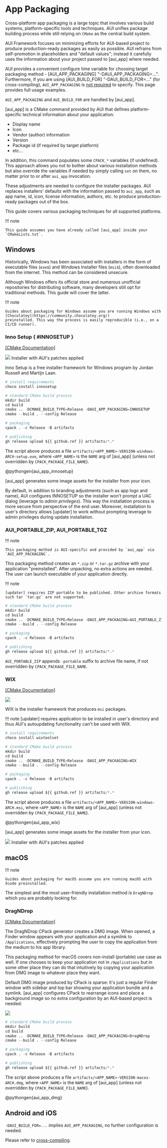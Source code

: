 # App Packaging

Cross-platform app packaging is a large topic that involves various build systems, platform-specific tools and
techniques. AUI unifies package building process while still relying on `CMake` as the central build system.

AUI Framework focuses on minimizing efforts for AUI-based project to produce production-ready packages as easily as
possible. AUI refrains from self-promotion in placeholders and "default values"; instead it carefully uses the
information about your project passed to [aui_app] where needed.

AUI provides a convenient configure time variable for choosing target packaging method -
[AUI_APP_PACKAGING] "-DAUI_APP_PACKAGING=...". Furthermore, if you are using [AUI_BUILD_FOR] "-DAUI_BUILD_FOR=..."
(for cross-compiling), `AUI_APP_PACKAGING` is [not required](PACKAGING_WITH_AUI_BUILD_FOR) to specify. This page
provides full usage examples.

`AUI_APP_PACKAGING` and `AUI_BUILD_FOR` are handled by [aui_app].

[aui_app] is a CMake command provided by AUI that defines platform-specific technical information about your
application:

- Display name
- Icon
- Vendor (author) information
- Version
- Package id (if required by target platform)
- etc...

In addition, this command populates some `CPACK_*` variables (if undefined). This approach allows you not to bother
about various installation methods but also override the variables if needed by simply calling `set` on them, no matter
prior to or after `aui_app` invocation.

These adjustments are needed to configure the installer packages. AUI replaces installers' defaults with the information
passed to `aui_app`, such as app name, id, icon, license information, authors, etc. to produce production-ready packages
out of the box.

This guide covers various packaging techniques for all supported platforms.

!!! note

    This guide assumes you have already called [aui_app] inside your `CMakeLists.txt`.

## Windows

Historically, Windows has been associated with installers in the form of executable files (`exe`s) and Windows Installer
files (`msi`s), often downloaded from the internet. This method can be considered unsecure.

Although Windows offers its official store and numerous unofficial repositories for distributing software, many
developers still opt for traditional methods. This guide will cover the latter.

!!! note

    Guides about packaging for Windows assume you are running Windows with [Chocolatey](https://community.chocolatey.org/)
    preinstalled. This way the process is easily reproducible (i.e., on a CI/CD runner).

### Inno Setup { #INNOSETUP }

[\[CMake Documentation\]](https://cmake.org/cmake/help/latest/cpack_gen/innosetup.html)

![](imgs/innosetup.png) Installer with AUI's patches applied

Inno Setup is a free installer framework for Windows program by Jordan Russell and Martijn Laan.

```python
# install requirements
choco install innosetup

# standard CMake build process
mkdir build
cd build
cmake .. -DCMAKE_BUILD_TYPE=Release -DAUI_APP_PACKAGING=INNOSETUP
cmake --build . --config Release

# packaging
cpack . -c Release -B artifacts

# publishing
gh release upload ${{ github.ref }} artifacts/*.*
```

The script above produces a file `artifacts/<APP_NAME>-VERSION-windows-ARCH-setup.exe`, where `<APP_NAME>` is the `NAME`
arg of [aui_app] (unless not overridden by `CPACK_PACKAGE_FILE_NAME`).

@pythongen{aui_app_innosetup}

[aui_app] generates some image assets for the installer from your icon.

By default, in addition to branding adjustments (such as app logo and name), AUI configures INNOSETUP so the installer
won't prompt a UAC dialog (leverage to _admin privileges_). This way the installation process is more secure from
perspective of the end user. Moreover, installation to user's directory allows [updater] to work without prompting
leverage to admin privileges during update installation.

### AUI_PORTABLE_ZIP, AUI_PORTABLE_TGZ

!!! note

    This packaging method is AUI-specific and provided by `aui_app` via `AUI_APP_PACKAGING`.

This packaging method creates an `*.zip` or `*.tar.gz` archive with your application "preinstalled". After
unpacking, no extra actions are needed. The user can launch executable of your application directly.

!!! note

    [updater] requires ZIP portable to be published. Other archive formats such tar `tar.gz` are not supported.

```python
# standard CMake build process
mkdir build
cd build
cmake .. -DCMAKE_BUILD_TYPE=Release -DAUI_APP_PACKAGING=AUI_PORTABLE_ZIP
cmake --build . --config Release

# packaging
cpack . -c Release -B artifacts

# publishing
gh release upload ${{ github.ref }} artifacts/*.*
```

`AUI_PORTABLE_ZIP` appends `-portable` suffix to archive file name, if not overridden by `CPACK_PACKAGE_FILE_NAME`.

### WIX

[\[CMake Documentation\]](https://cmake.org/cmake/help/latest/cpack_gen/wix.html)

![](imgs/wix.png)

WIX is the installer framework that produces `msi` packages.

!!! note
    [updater] requires application to be installed in user's directory and thus AUI's autoupdating functionality can't
    be used with WIX.

```python
# install requirements
choco install wixtoolset

# standard CMake build process
mkdir build
cd build
cmake .. -DCMAKE_BUILD_TYPE=Release -DAUI_APP_PACKAGING=WIX
cmake --build . --config Release

# packaging
cpack . -c Release -B artifacts

# publishing
gh release upload ${{ github.ref }} artifacts/*.*
```

The script above produces a file `artifacts/<APP_NAME>-VERSION-windows-ARCH.msi`, where `<APP_NAME>` is the `NAME` arg
of [aui_app] (unless not overridden by `CPACK_PACKAGE_FILE_NAME`).

@pythongen{aui_app_wix}

[aui_app] generates some image assets for the installer from your icon.

![](imgs/wix_logo.png) Installer with AUI's patches applied

## macOS

!!! note

    Guides about packaging for macOS assume you are running macOS with Xcode preinstalled.

The simplest and the most user-friendly installation method is `DragNDrop` which you are probably looking for.

### DragNDrop

[\[CMake Documentation\]](https://cmake.org/cmake/help/latest/cpack_gen/dmg.html)

The DragNDrop CPack generator creates a DMG image. When opened, a Finder window appears with your application and a
symlink to `/Applications`, effectively prompting the user to copy the application from the medium to his app library.

This packaging method for macOS covers non-install (portable) use case as well. If one chooses to keep your application
not in `/Applications` but in some other place they can do that intuitively by copying your application from DMG image
to whatever place they want.

Default DMG image produced by CPack is sparse: it's just a regular Finder window with sidebar and top bar showing
your application bundle and a symlink. [aui_app] configures CPack to rearrange icons and place a background
image so no extra configuration by an AUI-based project is needed:

![](imgs/dmg.png)

```python
# standard CMake build process
mkdir build
cd build
cmake .. -DCMAKE_BUILD_TYPE=Release -DAUI_APP_PACKAGING=DragNDrop
cmake --build . --config Release

# packaging
cpack . -c Release -B artifacts

# publishing
gh release upload ${{ github.ref }} artifacts/*.*
```

The script above produces a file `artifacts/<APP_NAME>-VERSION-macos-ARCH.dmg`, where `<APP_NAME>` is the `NAME` arg of
[aui_app] (unless not overridden by `CPACK_PACKAGE_FILE_NAME`).

@pythongen{aui_app_dmg}

## Android and iOS

`-DAUI_BUILD_FOR=...` implies `AUI_APP_PACKAGING`, no further configuration is needed.

Please refer to [cross-compiling](docs/Crosscompiling.md).
